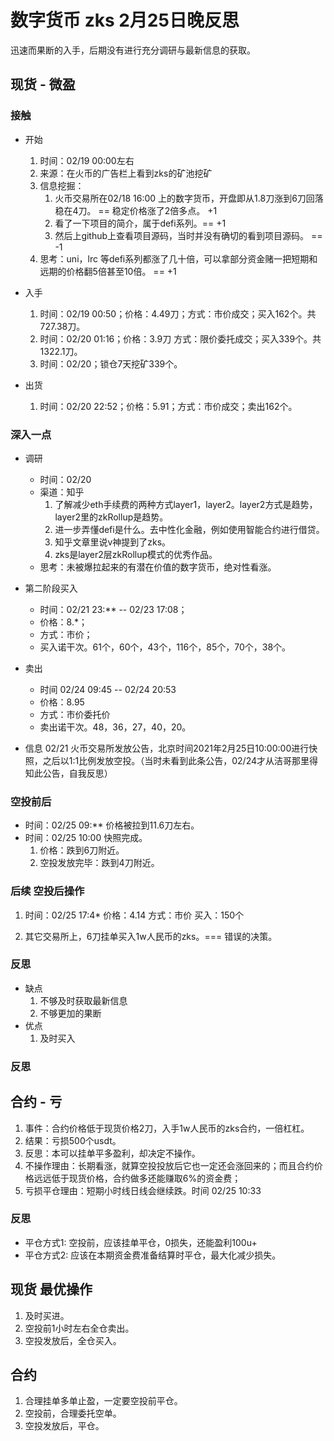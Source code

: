 # 数字货币 zks 2月25日晚反思
迅速而果断的入手，后期没有进行充分调研与最新信息的获取。
## 现货 - 微盈
### 接触
- 开始
    1. 时间：02/19 00:00左右
    2. 来源：在火币的广告栏上看到zks的矿池挖矿
    3. 信息挖掘：
        1. 火币交易所在02/18  16:00 上的数字货币，开盘即从1.8刀涨到6刀回落稳在4刀。 == 稳定价格涨了2倍多点。 +1
        2. 看了一下项目的简介，属于defi系列。== +1
        3. 然后上github上查看项目源码，当时并没有确切的看到项目源码。 == -1
    4. 思考：uni，lrc 等defi系列都涨了几十倍，可以拿部分资金赌一把短期和远期的价格翻5倍甚至10倍。 == +1
- 入手
    1. 时间：02/19 00:50；价格：4.49刀；方式：市价成交；买入162个。共727.38刀。
    2. 时间：02/20 01:16；价格：3.9刀 方式：限价委托成交；买入339个。共1322.1刀。
    3. 时间：02/20；锁仓7天挖矿339个。

- 出货
    1. 时间：02/20 22:52；价格：5.91；方式：市价成交；卖出162个。
### 深入一点
- 调研
    - 时间：02/20
    - 渠道：知乎
        1. 了解减少eth手续费的两种方式layer1，layer2。layer2方式是趋势，layer2里的zkRollup是趋势。
        2. 进一步弄懂defi是什么。去中性化金融，例如使用智能合约进行借贷。
        3. 知乎文章里说v神提到了zks。
        4. zks是layer2层zkRollup模式的优秀作品。
    - 思考：未被爆拉起来的有潜在价值的数字货币，绝对性看涨。

- 第二阶段买入
    - 时间：02/21 23:** -- 02/23 17:08；
    - 价格：8.*；
    - 方式：市价；
    - 买入诺干次。61个，60个，43个，116个，85个，70个，38个。
- 卖出
    - 时间 02/24 09:45 -- 02/24 20:53
    - 价格：8.95
    - 方式：市价委托价
    - 卖出诺干次。48，36，27，40，20。
- 信息
02/21 火币交易所发放公告，北京时间2021年2月25日10:00:00进行快照，之后以1:1比例发放空投。（当时未看到此条公告，02/24才从洁哥那里得知此公告，自我反思）

### 空投前后
- 时间：02/25 09:** 价格被拉到11.6刀左右。
- 时间：02/25 10:00 快照完成。
    1. 价格：跌到6刀附近。
    1. 空投发放完毕：跌到4刀附近。
### 后续 空投后操作
1. 时间：02/25 17:4*
价格：4.14
方式：市价
买入：150个

2. 其它交易所上，6刀挂单买入1w人民币的zks。=== 错误的决策。
### 反思
- 缺点
    1. 不够及时获取最新信息
    2. 不够更加的果断
- 优点
    1. 及时买入
### 反思
## 合约 - 亏
1. 事件：合约价格低于现货价格2刀，入手1w人民币的zks合约，一倍杠杠。
2. 结果：亏损500个usdt。
3. 反思：本可以挂单平多盈利，却决定不操作。
4. 不操作理由：长期看涨，就算空投投放后它也一定还会涨回来的；而且合约价格远远低于现货价格，合约做多还能赚取6%的资金费；
5. 亏损平仓理由：短期小时线日线会继续跌。时间 02/25 10:33
### 反思
- 平仓方式1: 空投前，应该挂单平仓，0损失，还能盈利100u+
- 平仓方式2: 应该在本期资金费准备结算时平仓，最大化减少损失。

## 现货 最优操作
1. 及时买进。
2. 空投前1小时左右全仓卖出。
3. 空投发放后，全仓买入。

## 合约
1. 合理挂单多单止盈，一定要空投前平仓。
2. 空投前，合理委托空单。
3. 空投发放后，平仓。
